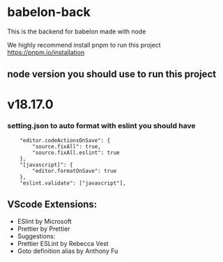 # babelon-back
This is the backend for babelon made with node 

We highly recommend install pnpm to run this project
https://pnpm.io/installation

## node version you should use to run this project
# v18.17.0
 
### setting.json to auto format with eslint you should have
```
    "editor.codeActionsOnSave": {
        "source.fixAll": true,
        "source.fixAll.eslint": true
    },
    "[javascript]": {
        "editor.formatOnSave": true
    },
    "eslint.validate": ["javascript"],
```

## VScode Extensions:
- ESlint by Microsoft
- Prettier by Prettier
- Suggestions: 
- Prettier ESLint  by Rebecca Vest
- Goto definition alias by Anthony Fu